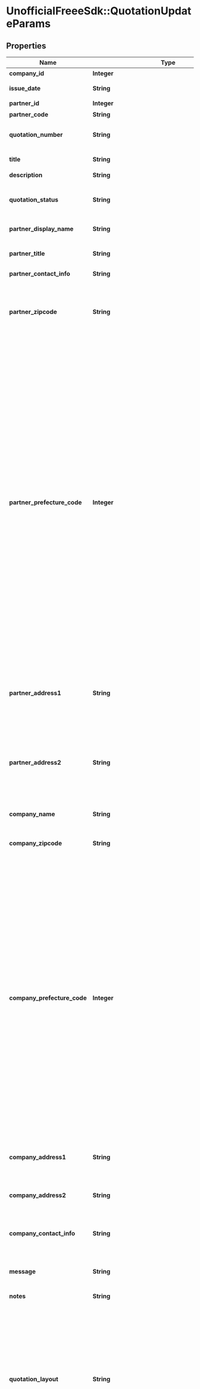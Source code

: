# UnofficialFreeeSdk::QuotationUpdateParams

## Properties

Name | Type | Description | Notes
------------ | ------------- | ------------- | -------------
**company_id** | **Integer** | 事業所ID | 
**issue_date** | **String** | 見積日 (yyyy-mm-dd) | [optional] 
**partner_id** | **Integer** | 取引先ID | [optional] 
**partner_code** | **String** | 取引先コード | [optional] 
**quotation_number** | **String** | 見積書番号 (デフォルト: 自動採番されます) | [optional] 
**title** | **String** | タイトル (デフォルト: 見積書) | [optional] 
**description** | **String** | 概要 | [optional] 
**quotation_status** | **String** | 見積書ステータス  (unsubmitted: 送付待ち, submitted: 送付済み) | [optional] 
**partner_display_name** | **String** | 見積書に表示する取引先名 | 
**partner_title** | **String** | 敬称（御中、様、(空白)の3つから選択） | 
**partner_contact_info** | **String** | 取引先担当者名 | [optional] 
**partner_zipcode** | **String** | 取引先郵便番号 (デフォルトはpartner_idもしくははpartner_codeで指定された取引先設定情報が補完されます) | [optional] 
**partner_prefecture_code** | **Integer** | 取引先都道府県コード（0:北海道、1:青森、2:岩手、3:宮城、4:秋田、5:山形、6:福島、7:茨城、8:栃木、9:群馬、10:埼玉、11:千葉、12:東京、13:神奈川、14:新潟、15:富山、16:石川、17:福井、18:山梨、19:長野、20:岐阜、21:静岡、22:愛知、23:三重、24:滋賀、25:京都、26:大阪、27:兵庫、28:奈良、29:和歌山、30:鳥取、31:島根、32:岡山、33:広島、34:山口、35:徳島、36:香川、37:愛媛、38:高知、39:福岡、40:佐賀、41:長崎、42:熊本、43:大分、44:宮崎、45:鹿児島、46:沖縄) (デフォルトはpartner_idもしくはpartner_codeで指定された取引先設定情報が補完されます) | [optional] 
**partner_address1** | **String** | 取引先市区町村・番地 (デフォルトはpartner_idもしくははpartner_codeで指定された取引先設定情報が補完されます) | [optional] 
**partner_address2** | **String** | 取引先建物名・部屋番号など (デフォルトはpartner_idもしくははpartner_codeで指定された取引先設定情報が補完されます) | [optional] 
**company_name** | **String** | 事業所名 (デフォルトは事業所設定情報が補完されます) | [optional] 
**company_zipcode** | **String** | 郵便番号 (デフォルトは事業所設定情報が補完されます) | [optional] 
**company_prefecture_code** | **Integer** | 都道府県コード（0:北海道、1:青森、2:岩手、3:宮城、4:秋田、5:山形、6:福島、7:茨城、8:栃木、9:群馬、10:埼玉、11:千葉、12:東京、13:神奈川、14:新潟、15:富山、16:石川、17:福井、18:山梨、19:長野、20:岐阜、21:静岡、22:愛知、23:三重、24:滋賀、25:京都、26:大阪、27:兵庫、28:奈良、29:和歌山、30:鳥取、31:島根、32:岡山、33:広島、34:山口、35:徳島、36:香川、37:愛媛、38:高知、39:福岡、40:佐賀、41:長崎、42:熊本、43:大分、44:宮崎、45:鹿児島、46:沖縄) (デフォルトは事業所設定情報が補完されます) | [optional] 
**company_address1** | **String** | 市区町村・番地 (デフォルトは事業所設定情報が補完されます) | [optional] 
**company_address2** | **String** | 建物名・部屋番号など (デフォルトは事業所設定情報が補完されます) | [optional] 
**company_contact_info** | **String** | 事業所担当者名 (デフォルトは事業所設定情報が補完されます) | [optional] 
**message** | **String** | メッセージ (デフォルト: 下記の通り御見積申し上げます。) | [optional] 
**notes** | **String** | 備考 | [optional] 
**quotation_layout** | **String** | レイアウト(default_classic: レイアウト１/クラシック (デフォルト), standard_classic: レイアウト２/クラシック, envelope_classic: 封筒１/クラシック, default_modern: レイアウト１/モダン, standard_modern: レイアウト２/モダン, envelope_modern: 封筒/モダン) | [optional] 
**tax_entry_method** | **String** | 見積書の消費税計算方法(inclusive: 内税表示, exclusive: 外税表示 (デフォルト)) | [optional] 
**quotation_contents** | [**Array&lt;QuotationUpdateParamsQuotationContents&gt;**](QuotationUpdateParamsQuotationContents.md) | 見積内容 | [optional] 

## Code Sample

```ruby
require 'UnofficialFreeeSdk'

instance = UnofficialFreeeSdk::QuotationUpdateParams.new(company_id: 1,
                                 issue_date: 2013-01-01,
                                 partner_id: 201,
                                 partner_code: code001,
                                 quotation_number: A001,
                                 title: 見積書,
                                 description: ８月分見積書,
                                 quotation_status: null,
                                 partner_display_name: freeeパートナー株式会社,
                                 partner_title: 御中,
                                 partner_contact_info: 営業担当,
                                 partner_zipcode: 012-0009,
                                 partner_prefecture_code: 4,
                                 partner_address1: 湯沢市,
                                 partner_address2: Aビル,
                                 company_name: freee株式会社,
                                 company_zipcode: 000-0000,
                                 company_prefecture_code: 12,
                                 company_address1: ＸＸ区ＹＹ１−１−１,
                                 company_address2: ビル1F,
                                 company_contact_info: 法人営業担当,
                                 message: 下記の通り御見積申し上げます。,
                                 notes: 毎度ありがとうございます,
                                 quotation_layout: default_classic,
                                 tax_entry_method: exclusive,
                                 quotation_contents: null)
```


